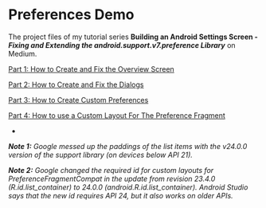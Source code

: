 # Preferences Demo

The project files of my tutorial series **Building an Android Settings Screen - _Fixing and Extending the android.support.v7.preference Library_** on Medium.

[Part 1: How to Create and Fix the Overview Screen](https://medium.com/@JakobUlbrich/building-a-settings-screen-for-android-part-1-5959aa49337c "Part 1: How to Create and Fix the Overview Screen")

[Part 2: How to Create and Fix the Dialogs](https://medium.com/@JakobUlbrich/building-a-settings-screen-for-android-part-2-2ba63e2d7d1d "Part 2: How to Create and Fix the Dialogs")

[Part 3: How to Create Custom Preferences](https://medium.com/@JakobUlbrich/building-a-settings-screen-for-android-part-3-ae9793fd31ec "Part 3: How to Create Custom Preferences")

[Part 4: How to use a Custom Layout For The Preference Fragment](https://medium.com/@JakobUlbrich/building-an-android-settings-screen-part-4-9558029827b7 "Part 4: HHow to use a Custom Layout For The Preference Fragment")

-
_**Note 1:** Google messed up the paddings of the list items with the v24.0.0 version of the support library (on devices below API 21)._

_**Note 2:** Google changed the required id for custom layouts for PreferenceFragmentCompat in the update from revision 23.4.0 (R.id.list\_container) to 24.0.0 (android.R.id.list\_container). Android Studio says that the new id requires API 24, but it also works on older APIs._
